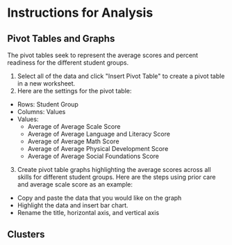 # Instructions for Analysis

## Pivot Tables and Graphs
The pivot tables seek to represent the average scores and percent readiness for the different student groups. 
1. Select all of the data and click "Insert Pivot Table" to create a pivot table in a new worksheet. 
2. Here are the settings for the pivot table: 
- Rows: Student Group
- Columns: Values
- Values: 
  - Average of Average Scale Score
  - Average of Average Language and Literacy Score
  - Average of Average Math Score
  - Average of Average Physical Development Score
  - Average of Average Social Foundations Score
3. Create pivot table graphs highlighting the average scores across all skills for different student groups. Here are the steps using prior care and average scale score as an example: 
- Copy and paste the data that you would like on the graph
- Highlight the data and insert bar chart. 
- Rename the title, horizontal axis, and vertical axis 

## Clusters
